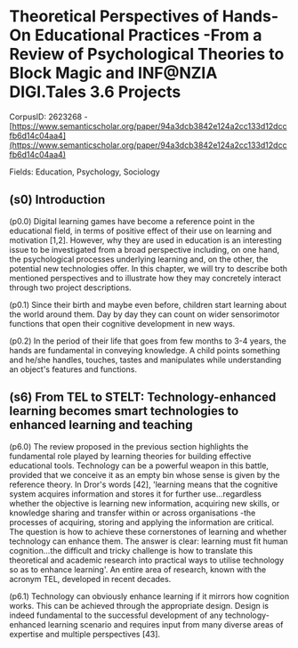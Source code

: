 # Theoretical Perspectives of Hands-On Educational Practices -From a Review of Psychological Theories to Block Magic and INF@NZIA DIGI.Tales 3.6 Projects

CorpusID: 2623268 - [https://www.semanticscholar.org/paper/94a3dcb3842e124a2cc133d12dccfb6d14c04aa4](https://www.semanticscholar.org/paper/94a3dcb3842e124a2cc133d12dccfb6d14c04aa4)

Fields: Education, Psychology, Sociology

## (s0) Introduction
(p0.0) Digital learning games have become a reference point in the educational field, in terms of positive effect of their use on learning and motivation [1,2]. However, why they are used in education is an interesting issue to be investigated from a broad perspective including, on one hand, the psychological processes underlying learning and, on the other, the potential new technologies offer. In this chapter, we will try to describe both mentioned perspectives and to illustrate how they may concretely interact through two project descriptions.

(p0.1) Since their birth and maybe even before, children start learning about the world around them. Day by day they can count on wider sensorimotor functions that open their cognitive development in new ways.

(p0.2) In the period of their life that goes from few months to 3-4 years, the hands are fundamental in conveying knowledge. A child points something and he/she handles, touches, tastes and manipulates while understanding an object's features and functions.
## (s6) From TEL to STELT: Technology-enhanced learning becomes smart technologies to enhanced learning and teaching
(p6.0) The review proposed in the previous section highlights the fundamental role played by learning theories for building effective educational tools. Technology can be a powerful weapon in this battle, provided that we conceive it as an empty bin whose sense is given by the reference theory. In Dror's words [42], 'learning means that the cognitive system acquires information and stores it for further use...regardless whether the objective is learning new information, acquiring new skills, or knowledge sharing and transfer within or across organisations -the processes of acquiring, storing and applying the information are critical. The question is how to achieve these cornerstones of learning and whether technology can enhance them. The answer is clear: learning must fit human cognition...the difficult and tricky challenge is how to translate this theoretical and academic research into practical ways to utilise technology so as to enhance learning'. An entire area of research, known with the acronym TEL, developed in recent decades.

(p6.1) Technology can obviously enhance learning if it mirrors how cognition works. This can be achieved through the appropriate design. Design is indeed fundamental to the successful development of any technology-enhanced learning scenario and requires input from many diverse areas of expertise and multiple perspectives [43].
